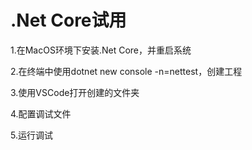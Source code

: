 # .Net Core试用
1.在MacOS环境下安装.Net Core，并重启系统

2.在终端中使用dotnet new console -n=nettest，创建工程

3.使用VSCode打开创建的文件夹

4.配置调试文件

5.运行调试
